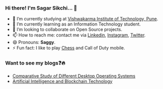 ### Hi there! I'm Sagar Sikchi... 👋

<!--
**SagarSikchi/SagarSikchi** is a ✨ _special_ ✨ repository because its `README.md` (this file) appears on your GitHub profile.
Here are some ideas to get you started: -->
<!-- 
- 🤔 I’m looking for help with ... 
-->
- 🔭 I’m currently studying at [Vishwakarma Institute of Technology, Pune](http://www.vit.edu/).
- 🌱 I’m currently learning as an Information Technology student.
- 👯 I’m looking to collaborate on Open Source projects.
- 📫 How to reach me: contact me via [Linkedin](https://www.linkedin.com/in/sagar-sikchi/), [Instagram](https://www.instagram.com/___sagar.sikchi___/), [Twitter](https://twitter.com/sikchisagar).
- 😄 Pronouns: **Saggy**.
- ⚡ Fun fact: I like to play [Chess](https://lichess.org/@/TowardsInfinity) and Call of Duty mobile.

### Want to see my blogs❓🔥
- [Comparative Study of Different Desktop Operating Systems](https://sikchisagar9330.medium.com/comparative-study-of-different-desktop-operating-systems-1de58212c32d)
- [Artificial Intelligence and Blockchain Technology](https://sikchisagar9330.medium.com/artificial-intelligence-and-blockchain-technology-6750c2f5cfbc)
